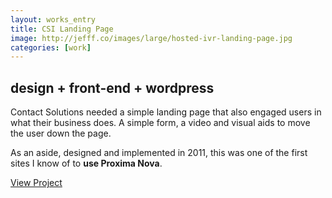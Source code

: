 ```yaml
---
layout: works_entry
title: CSI Landing Page
image: http://jefff.co/images/large/hosted-ivr-landing-page.jpg
categories: [work]
---
```


<h2 data-icon="⚒">design + front-end + wordpress</h2>

Contact Solutions needed a simple landing page that also engaged users in what their business does. A simple form, a video and visual aids to move the user down the page.

As an aside, designed and implemented in 2011, this was one of the first sites I know of to **use Proxima Nova**.

<a href="http://contactsolutions.com/hosted-ivr/" class="button" data-icon="✈">View Project</a>